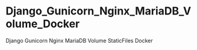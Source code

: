 # Django_Gunicorn_Nginx_MariaDB_Volume_Docker
Django Gunicorn Nginx MariaDB Volume StaticFiles Docker
